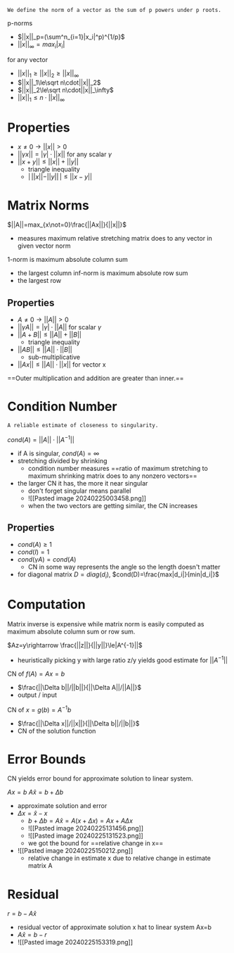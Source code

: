 	We define the norm of a vector as the sum of p powers under p roots.

p-norms
- $||x||_p=(\sum^n_{i=1}|x_i|^p)^{1/p}$
- $||x||_\infty=max_i|x_i|$

for any vector
- $||x||_1\ge||x||_2\ge||x||_\infty$
- $||x||_1\le\sqrt n\cdot||x||_2$
- $||x||_2\le\sqrt n\cdot||x||_\infty$
- $||x||_1\le n\cdot||x||_\infty$

# Properties
- $x\not=0\rightarrow||x||>0$
- $||\gamma x||=|\gamma|\cdot||x||$ for any scalar $\gamma$
- $||x+y||\le||x||+||y||$
	- triangle inequality
	- $|\,||x||-||y||\,|\le||x-y||$

# Matrix Norms
$||A||=max_{x\not=0}\frac{||Ax||}{||x||}$
- measures maximum relative stretching matrix does to any vector in given vector norm

1-norm is maximum absolute column sum
- the largest column
inf-norm is maximum absolute row sum
- the largest row

## Properties
- $A\not=0\rightarrow||A||>0$
- $||\gamma A||=|\gamma|\cdot||A||$ for scalar $\gamma$
- $||A+B||\le||A||+||B||$
	- triangle inequality
- $||AB||\le||A||\cdot||B||$
	- sub-multiplicative
- $||Ax||\le||A||\cdot||x||$ for vector x

==Outer multiplication and addition are greater than inner.==

# Condition Number
	A reliable estimate of closeness to singularity.

$cond(A)=||A||\cdot||A^{-1}||$
- if A is singular, $cond(A)=\infty$
- stretching divided by shrinking
	- condition number measures ==ratio of maximum stretching to maximum shrinking matrix does to any nonzero vectors==
- the larger CN it has, the more it near singular
	- don't forget singular means parallel
	- ![[Pasted image 20240225003458.png]]
	- when the two vectors are getting similar, the CN increases

## Properties
- $cond(A)\ge1$
- $cond(I)=1$
- $cond(\gamma A)=cond(A)$
	- CN in some way represents the angle so the length doesn't matter
- for diagonal matrix $D=diag(d_i)$, $cond(D)=\frac{max|d_i|}{min|d_i|}$

# Computation
Matrix inverse is expensive while matrix norm is easily computed as maximum absolute column sum or row sum.

$Az=y\rightarrow \frac{||z||}{||y||}\le|A^{-1}||$
- heuristically picking y with large ratio z/y yields good estimate for $||A^{-1}||$

CN of $f(A)=Ax=b$
- $\frac{||\Delta b||/||b||}{||\Delta A||/||A||}$
- output / input

CN of $x=g(b)=A^{-1}b$
- $\frac{||\Delta x||/||x||}{||\Delta b||/||b||}$
- CN of the solution function

# Error Bounds
CN yields error bound for approximate solution to linear system.

$Ax=b$
$A\hat x=b+\Delta b$
- approximate solution and error
- $\Delta x=\hat x-x$
	- $b+\Delta b=A\hat x=A(x+\Delta x)=Ax+A\Delta x$
	- ![[Pasted image 20240225131456.png]]
	- ![[Pasted image 20240225131523.png]]
	- we got the bound for ==relative change in x==
- ![[Pasted image 20240225150212.png]]
	- relative change in estimate x due to relative change in estimate matrix A

# Residual
$r=b-A\hat x$
- residual vector of approximate solution x hat to linear system Ax=b
- $A\hat x=b-r$
- ![[Pasted image 20240225153319.png]]